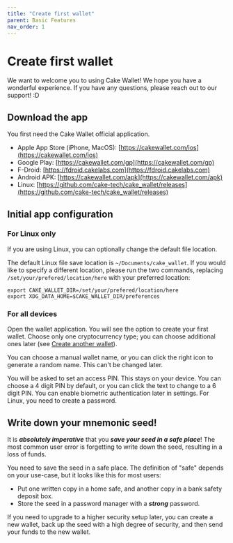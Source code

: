 ```yaml
---
title: "Create first wallet"
parent: Basic Features
nav_order: 1
---
```


# Create first wallet

We want to welcome you to using Cake Wallet! We hope you have a wonderful experience. If you have any questions, please reach out to our support! :D

## Download the app

You first need the Cake Wallet official application.

* Apple App Store (iPhone, MacOS): [https://cakewallet.com/ios](https://cakewallet.com/ios)
* Google Play: [https://cakewallet.com/gp](https://cakewallet.com/gp)
* F-Droid: [https://fdroid.cakelabs.com](https://fdroid.cakelabs.com)
* Android APK: [https://cakewallet.com/apk](https://cakewallet.com/apk)
* Linux: [https://github.com/cake-tech/cake_wallet/releases](https://github.com/cake-tech/cake_wallet/releases)

## Initial app configuration

### For Linux only

If you are using Linux, you can optionally change the default file location.

The default Linux file save location is `~/Documents/cake_wallet`. If you would like to specify a different location, please run the two commands, replacing `/set/your/prefered/location/here` with your preferred location:

```
export CAKE_WALLET_DIR=/set/your/prefered/location/here
export XDG_DATA_HOME=$CAKE_WALLET_DIR/preferences
```

### For all devices

Open the wallet application. You will see the option to create your first wallet. Choose only one cryptocurrency type; you can choose additional ones later (see [Create another wallet](/docs/basic-features/create-another-wallet)).

You can choose a manual wallet name, or you can click the right icon to generate a random name. This can't be changed later.

You will be asked to set an access PIN. This stays on your device. You can choose a 4 digit PIN by default, or you can click the text to change to a 6 digit PIN. You can enable biometric authentication later in settings. For Linux, you need to create a password.

## Write down your mnemonic seed!

It is ***absolutely imperative*** that you ***save your seed in a safe place***! The most common user error is forgetting to write down the seed, resulting in a loss of funds.

You need to save the seed in a safe place. The definition of "safe" depends on your use-case, but it looks like this for most users:

* Put one written copy in a home safe, and another copy in a bank safety deposit box.
* Store the seed in a password manager with a ***strong*** password.

If you need to upgrade to a higher security setup later, you can create a new wallet, back up the seed with a high degree of security, and then send your funds to the new wallet.

